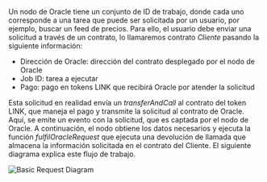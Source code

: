Un nodo de Oracle tiene un conjunto de ID de trabajo, donde cada uno corresponde a una tarea que puede ser solicitada por un usuario, por ejemplo, buscar un feed de precios. Para ello, el usuario debe enviar una solicitud a través de un contrato, lo llamaremos contrato _Cliente_ pasando la siguiente información:

 - Dirección de Oracle: dirección del contrato desplegado por el nodo de Oracle
 - Job ID: tarea a ejecutar
 - Pago: pago en tokens LINK que recibirá Oracle por atender la solicitud

Esta solicitud en realidad envía un _transferAndCall_ al contrato del token LINK, que maneja el pago y transmite la solicitud al contrato de Oracle. Aquí, se emite un evento con la solicitud, que es captada por el nodo de Oracle. A continuación, el nodo obtiene los datos necesarios y ejecuta la función _fulfilOracleRequest_ que ejecuta una devolución de llamada que almacena la información solicitada en el contrato del Cliente. El siguiente diagrama explica este flujo de trabajo.

![Basic Request Diagram](/images/chainlink/chainlink-basicrequest.png)
